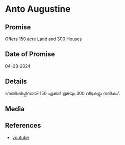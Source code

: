 # Anto Augustine

## Promise

Offers 150 acre Land and 300 Houses

## Date of Promise

04-08-2024

## Details

ടൗണ്‍ഷിപ്പിനായി 150 ഏക്കര്‍ ഭൂമിയും 300 വീടുകളും നൽകും'.

## Media



## References

- [youtube](https://www.youtube.com/watch?v=Cm9Y-Z2dSNI)

